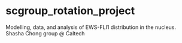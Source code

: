 # scgroup_rotation_project
Modelling, data, and analysis of EWS-FLI1 distribution in the nucleus. Shasha Chong group @ Caltech
